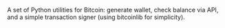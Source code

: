 A set of Python utilities for Bitcoin: generate wallet, check balance via API, and a simple transaction signer (using bitcoinlib for simplicity).
